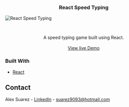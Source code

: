 
 <h3 align="center">React Speed Typing</h3>
 
![React Speed Typing](gif/demo.gif)

<!-- PROJECT LOGO -->
<br />
<p align="center">
  
  </a>
  <p align="center">
    A speed typing game built using React.
    <br />
    <br />
    <a href="">View live Demo</a>
  </p>
</p>

### Built With
* [React](https://reactjs.org/)


<!-- CONTACT -->
## Contact

Alex Suarez - [LinkedIn](https://www.linkedin.com/in/alexsuarez9093/) - suarez9093@hotmail.com
